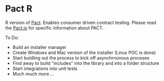 # Pact R

R version of [Pact](https://pact.io). Enables consumer driven contract testing. Please read the [Pact.io](https://pact.io) for specific information about PACT.

To Do:
- Build an installer manager 
- Create Windows and Mac version of the installer (Linux POC is done)
- Start buidling out the process to kick off asynchrnonous proceses
- Find away to build "includes" into the library and into a folder structure
- Start integrations into unit tests
- Much much more ...